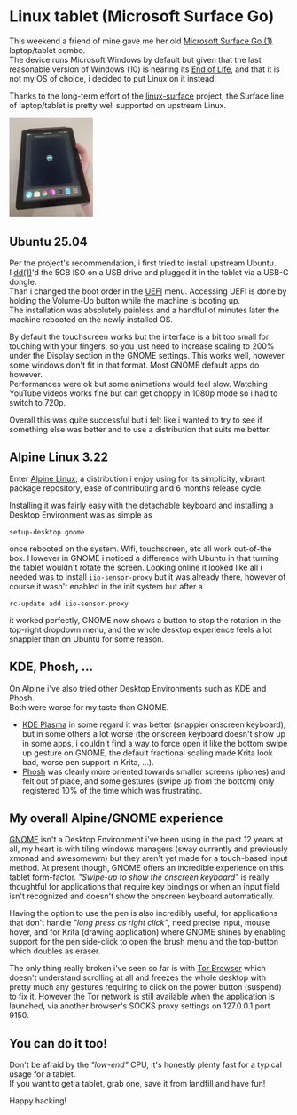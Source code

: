 # Linux tablet (Microsoft Surface Go)

This weekend a friend of mine gave me her old [Microsoft Surface Go (1)](https://en.wikipedia.org/wiki/Surface_Go) laptop/tablet combo.  
The device runs Microsoft Windows by default but given that the last reasonable version of Windows (10) is nearing its [End of Life](https://en.wikipedia.org/wiki/Windows_10#Support_lifecycle), and that it is not my OS of choice, i decided to put Linux on it instead.

Thanks to the long-term effort of the [linux-surface](https://github.com/linux-surface/linux-surface) project, the Surface line of laptop/tablet is pretty well supported on upstream Linux.

<img alt="Microsoft Surface Go 1 running Alpine Linux with GNOME" src="surface-go-alpine-gnome.webp" width="30%">

## Ubuntu 25.04

Per the project's recommendation, i first tried to install upstream Ubuntu.  
I [dd(1)](https://pubs.opengroup.org/onlinepubs/9799919799/utilities/dd.html)'d the 5GB ISO on a USB drive and plugged it in the tablet via a USB-C dongle.  
Than i changed the boot order in the [UEFI](https://en.wikipedia.org/wiki/UEFI) menu. Accessing UEFI is done by holding the Volume-Up button while the machine is booting up.  
The installation was absolutely painless and a handful of minutes later the machine rebooted on the newly installed OS.  

By default the touchscreen works but the interface is a bit too small for touching with your fingers, so you just need to increase scaling to 200% under the Display section in the GNOME settings.
This works well, however some windows don't fit in that format. Most GNOME default apps do however.  
Performances were ok but some animations would feel slow. Watching YouTube videos works fine but can get choppy in 1080p mode so i had to switch to 720p.  

Overall this was quite successful but i felt like i wanted to try to see if something else was better and to use a distribution that suits me better.  

## Alpine Linux 3.22

Enter [Alpine Linux](https://alpinelinux.org/); a distribution i enjoy using for its simplicity, vibrant package repository, ease of contributing and 6 months release cycle.

Installing it was fairly easy with the detachable keyboard and installing a Desktop Environment was as simple as
```
setup-desktop gnome
```
once rebooted on the system.
Wifi, touchscreen, etc all work out-of-the box. However in GNOME i noticed a difference with Ubuntu in that turning the tablet wouldn't rotate the screen.
Looking online it looked like all i needed was to install `iio-sensor-proxy` but it was already there, however of course it wasn't enabled in the init system but after a
```
rc-update add iio-sensor-proxy
```
it worked perfectly, GNOME now shows a button to stop the rotation in the top-right dropdown menu, and the whole desktop experience feels a lot snappier than on Ubuntu for some reason.

## KDE, Phosh, …

On Alpine i've also tried other Desktop Environments such as KDE and Phosh.  
Both were worse for my taste than GNOME.  
- [KDE Plasma](https://en.wikipedia.org/wiki/KDE_Plasma) in some regard it was better (snappier onscreen keyboard), but in some others a lot worse (the onscreen keyboard doesn't show up in some apps, i couldn't find a way to force open it like the bottom swipe up gesture on GNOME, the default fractional scaling made Krita look bad, worse pen support in Krita, …).
- [Phosh](https://en.wikipedia.org/wiki/Phosh) was clearly more oriented towards smaller screens (phones) and felt out of place, and some gestures (swipe up from the bottom) only registered 10% of the time which was frustrating.

## My overall Alpine/GNOME experience

[GNOME](https://en.wikipedia.org/wiki/GNOME) isn't a Desktop Environment i've been using in the past 12 years at all, my heart is with tiling windows managers (sway currently and previously xmonad and awesomewm) but they aren't yet made for a touch-based input method.
At present though, GNOME offers an incredible experience on this tablet form-factor. *"Swipe-up to show the onscreen keyboard"* is really thoughtful for applications that require key bindings or when an input field isn't recognized and doesn't show the onscreen keyboard automatically.

Having the option to use the pen is also incredibly useful, for applications that don't handle *"long press as right click"*, need precise input, mouse hover, and for Krita (drawing application) where GNOME shines by enabling support for the pen side-click to open the brush menu and the top-button which doubles as eraser.

The only thing really broken i've seen so far is with [Tor Browser](https://en.wikipedia.org/wiki/Tor_%28network%29) which doesn't understand scrolling at all and freezes the whole desktop with pretty much any gestures requiring to click on the power button (suspend) to fix it. However the Tor network is still available when the application is launched, via another browser's SOCKS proxy settings on 127.0.0.1 port 9150.

## You can do it too!

Don't be afraid by the *"low-end"* CPU, it's honestly plenty fast for a typical usage for a tablet.  
If you want to get a tablet, grab one, save it from landfill and have fun!

Happy hacking!
